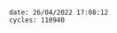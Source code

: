 

                date: 26/04/2022 17:08:12
                cycles: 110940

                         